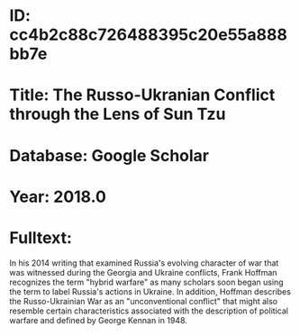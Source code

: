 # ID: cc4b2c88c726488395c20e55a888bb7e
# Title: The Russo-Ukranian Conflict through the Lens of Sun Tzu
# Database: Google Scholar
# Year: 2018.0
# Fulltext:
In his 2014 writing that examined Russia's evolving character of war that was witnessed during the Georgia and Ukraine conflicts, Frank Hoffman recognizes the term "hybrid warfare" as many scholars soon began using the term to label Russia's actions in Ukraine.
In addition, Hoffman describes the Russo-Ukrainian War as an "unconventional conflict" that might also resemble certain characteristics associated with the description of political warfare and defined by George Kennan in 1948.
